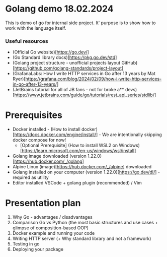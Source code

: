# Golang demo 18.02.2024

This is demo of go for internal side project. It' purpose is to show how to work with the language itself.

### Useful resources

- (Official Go website)[https://go.dev/]
- (Go Standard library docs)[https://pkg.go.dev/std]
- (Golang project structure - unofficial projects layout GitHub)[https://github.com/golang-standards/project-layout]
- (GrafanaLabs: How I write HTTP services in Go after 13 years by Mat Ryer)[https://grafana.com/blog/2024/02/09/how-i-write-http-services-in-go-after-13-years/]
- (JetBrains tutorial for all of JB fans - not for broke a** devs)[https://www.jetbrains.com/guide/go/tutorials/rest_api_series/stdlib/]

# Prerequisites

- Docker installed - (How to install docker)[https://docs.docker.com/engine/install/] - We are intentionally skipping docker compose for now!
    - \[Optional Prerequisite\] (How to install WSL2 on Windows)[https://learn.microsoft.com/en-us/windows/wsl/install]
- Golang image downloaded (version 1.22.0)[https://hub.docker.com/_/golang]
- Alpine Linux (image)[https://hub.docker.com/_/alpine] downloaded
- Golang installed on your computer (version 1.22.0)[https://go.dev/dl/] - required as utility
- Editor installed VSCode + golang plugin (recommended) / Vim

# Presentation plan

1. Why Go - advantages / disadvantages
2. Comparison Go vs Python (the most basic structures and use cases + glimpse of composition-based OOP)
3. Docker example and running your code
4. Writing HTTP server (+ Why standard library and not a framework)
5. Testing in go
6. Deploying your package